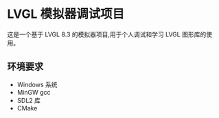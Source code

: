 # LVGL 模拟器调试项目

这是一个基于 LVGL 8.3 的模拟器项目,用于个人调试和学习 LVGL 图形库的使用。

## 环境要求

- Windows 系统
- MinGW gcc
- SDL2 库
- CMake

